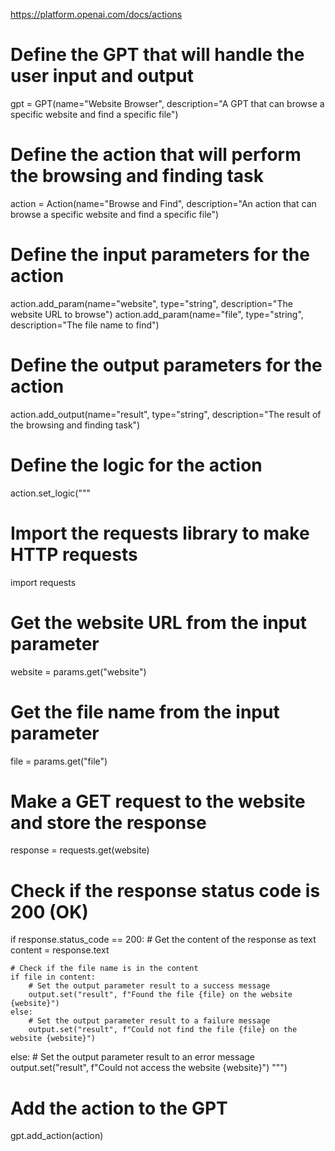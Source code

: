 https://platform.openai.com/docs/actions


# Define the GPT that will handle the user input and output
gpt = GPT(name="Website Browser", description="A GPT that can browse a specific website and find a specific file")

# Define the action that will perform the browsing and finding task
action = Action(name="Browse and Find", description="An action that can browse a specific website and find a specific file")

# Define the input parameters for the action
action.add_param(name="website", type="string", description="The website URL to browse")
action.add_param(name="file", type="string", description="The file name to find")

# Define the output parameters for the action
action.add_output(name="result", type="string", description="The result of the browsing and finding task")

# Define the logic for the action
action.set_logic("""
# Import the requests library to make HTTP requests
import requests

# Get the website URL from the input parameter
website = params.get("website")

# Get the file name from the input parameter
file = params.get("file")

# Make a GET request to the website and store the response
response = requests.get(website)

# Check if the response status code is 200 (OK)
if response.status_code == 200:
    # Get the content of the response as text
    content = response.text
    
    # Check if the file name is in the content
    if file in content:
        # Set the output parameter result to a success message
        output.set("result", f"Found the file {file} on the website {website}")
    else:
        # Set the output parameter result to a failure message
        output.set("result", f"Could not find the file {file} on the website {website}")
else:
    # Set the output parameter result to an error message
    output.set("result", f"Could not access the website {website}")
""")

# Add the action to the GPT
gpt.add_action(action)
